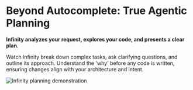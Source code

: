 # Beyond Autocomplete: True Agentic Planning

**Infinity analyzes your request, explores your code, and presents a clear plan.**

Watch Infinity break down complex tasks, ask clarifying questions, and outline its approach. Understand the 'why' before any code is written, ensuring changes align with your architecture and intent.

![Infinity planning demonstration](https://storage.googleapis.com/infinity_public_images/docs/assets/infinity-plan-hifi-1_compress.webp)